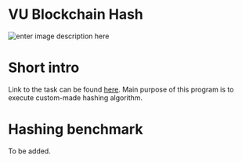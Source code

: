 # VU Blockchain Hash

![enter image description here](https://blog.mozilla.org/webdev/files/2012/06/wonka-md5-300x300.jpg)


# Short intro
Link to the task can be found [here](https://github.com/blockchain-group/Blockchain-technologijos/blob/master/pratybos/1uzduotis-Hashavimas.md).
Main purpose of this program is to execute custom-made hashing algorithm.

# Hashing benchmark
To be added.
